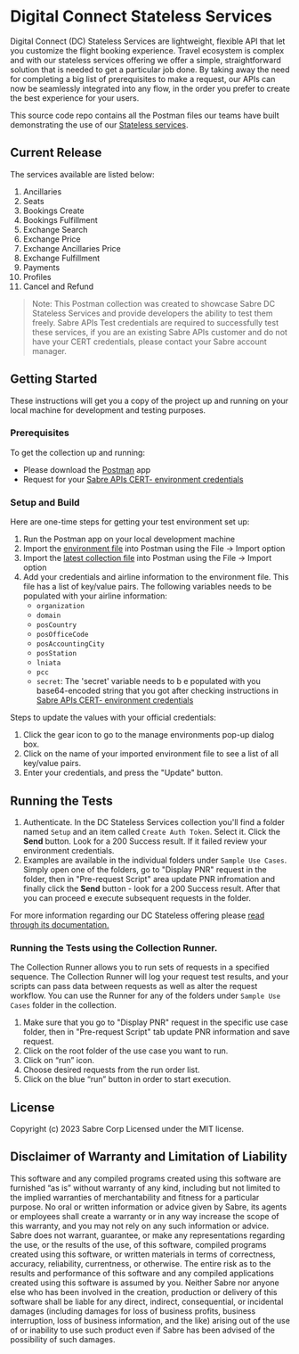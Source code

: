 # Digital Connect Stateless Services

Digital Connect (DC) Stateless Services are lightweight, flexible API that let you customize the flight booking experience. Travel ecosystem is complex and with our stateless services offering we offer a simple, straightforward solution that is needed to get a particular job done. By taking away the need for completing a big list of prerequisites to make a request, our APIs can now be seamlessly integrated into any flow, in the order you prefer to create the best experience for your users.

This source code repo contains all the Postman files our teams have built demonstrating the use of our [Stateless services](https://developer.sabre.com/node/10077).

## Current Release

The services available are listed below:

1.	Ancillaries
2.  Seats
4.  Bookings Create
5.  Bookings Fulfillment
6.  Exchange Search
7.  Exchange Price
8.  Exchange Ancillaries Price
9.  Exchange Fulfillment
10. Payments
11. Profiles
12. Cancel and Refund


> Note: This Postman collection was created to showcase Sabre DC Stateless Services and provide developers the ability to test them freely. Sabre APIs Test credentials are required to successfully test these services, if you are an existing Sabre APIs customer and do not have your CERT credentials, please contact your Sabre account manager.

## Getting Started

These instructions will get you a copy of the project up and running on your local machine for development and testing purposes.

### Prerequisites

To get the collection up and running:

* Please download the [Postman](https://www.postman.com/) app
* Request for your [Sabre APIs CERT- environment credentials](https://developer.sabre.com/resources/getting_started_with_sabre_apis/)

### Setup and Build

Here are one-time steps for getting your test environment set up:

1. Run the Postman app on your local development machine
2. Import the [environment file](https://github.com/SabreDevStudio/postman-collections/blob/master/Digital%20Connect/Stateless%20Services/stable/DC_Stateless-Env.postman_environment.json) into Postman using the File -> Import option
3. Import the [latest collection file](https://github.com/SabreDevStudio/postman-collections/blob/master/Digital%20Connect/Stateless%20Services/stable/DC_Stateless_Services.postman_collection.json) into Postman using the File -> Import option
4. Add your credentials and airline information to the environment file. This file has a list of key/value pairs. The following variables needs to be populated with your airline information:
   * `organization`
   * `domain`
   * `posCountry`
   * `posOfficeCode`
   * `posAccountingCity`
   * `posStation`
   * `lniata`
   * `pcc`
   * `secret`: The 'secret' variable needs to b e populated with you base64-encoded string that you got after checking instructions in [Sabre APIs CERT- environment credentials](https://developer.sabre.com/resources/getting_started_with_sabre_apis/)

Steps to update the values with your official credentials:
1. Click the gear icon to go to the manage environments pop-up dialog box.
2. Click on the name of your imported environment file to see a list of all key/value pairs.
3. Enter your credentials, and press the "Update" button.

## Running the Tests
1. Authenticate. In the DC Stateless Services collection you'll find a folder named `Setup` and an item called `Create Auth Token`. Select it. Click the **Send** button. Look for a 200 Success result. If it failed review your environment credentials.
2. Examples are available in the individual folders under `Sample Use Cases`. Simply open one of the folders, go to "Display PNR" request in the folder, then in "Pre-request Script" area update PNR infromation and finally click the **Send** button - look for a 200 Success result. After that you can proceed e execute subsequent requests in the folder.

For more information regarding our DC Stateless offering please [read through its documentation.](https://developer.sabre.com/DCStateless)

### Running the Tests using the Collection Runner.
The Collection Runner allows you to run sets of requests in a specified sequence. The Collection Runner will log your request test results, and your scripts can pass data between requests as well as alter the request workflow. You can use the Runner for any of the folders under `Sample Use Cases` folder in the collection.

1.	Make sure that you go to "Display PNR" request in the specific use case folder, then in "Pre-request Script" tab update PNR information and save request.
2.	Click on the root folder of the use case you want to run.
3.	Click on “run” icon.
4.	Choose desired requests from the run order list.
5.	Click on the blue “run” button in order to start execution.

## License

Copyright (c) 2023 Sabre Corp Licensed under the MIT license.

## Disclaimer of Warranty and Limitation of Liability

This software and any compiled programs created using this software are furnished “as is” without warranty of any kind, including but not limited to the implied warranties of merchantability and fitness for a particular purpose. No oral or written information or advice given by Sabre, its agents or employees shall create a warranty or in any way increase the scope of this warranty, and you may not rely on any such information or advice.
Sabre does not warrant, guarantee, or make any representations regarding the use, or the results of the use, of this software, compiled programs created using this software, or written materials in terms of correctness, accuracy, reliability, currentness, or otherwise. The entire risk as to the results and performance of this software and any compiled applications created using this software is assumed by you. Neither Sabre nor anyone else who has been involved in the creation, production or delivery of this software shall be liable for any direct, indirect, consequential, or incidental damages (including damages for loss of business profits, business interruption, loss of business information, and the like) arising out of the use of or inability to use such product even if Sabre has been advised of the possibility of such damages.
